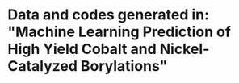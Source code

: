 # Data and codes generated in: "Machine Learning Prediction of High Yield Cobalt and Nickel-Catalyzed Borylations"
